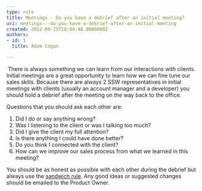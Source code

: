 ```yaml
---
type: rule
title: Meetings - Do you have a debrief after an initial meeting?
uri: meetings---do-you-have-a-debrief-after-an-initial-meeting
created: 2012-09-25T18:04:48.0000000Z
authors:
- id: 1
  title: Adam Cogan

---
```


​             There is always something we can learn from our interactions with clients.
             Initial meetings are a great opportunity to learn how we can fine tune our sales skills. Because there are always 2 SSW representatives in initial meetings with clients (usually an account manager and a developer) you should hold a debrief after the meeting on the way back to the office.
 
Questions that you should ask each other are:

1. Did I do or say anything wrong?
2. Was I listening to the client or was I talking too much?
3. Did I give the client my full attention?
4. Is there anything I could have done better?
5. Do you think I connected with the client?
6. How can we improve our sales process from what we learned in this meeting?


You should be as honest as possible with each other during the debrief but always use the [sandwich rule](/Pages/The-sandwich-rule.aspx).
             Any good ideas or suggested changes should be emailed to the Product Owner.
